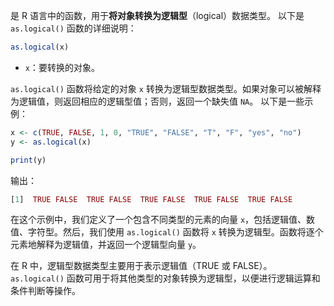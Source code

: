 是 R 语言中的函数，用于**将对象转换为逻辑型**（logical）数据类型。
以下是 `as.logical()` 函数的详细说明：
```R
as.logical(x)
```
 - `x`：要转换的对象。

`as.logical()` 函数将给定的对象 `x` 转换为逻辑型数据类型。如果对象可以被解释为逻辑值，则返回相应的逻辑型值；否则，返回一个缺失值 `NA`。
以下是一些示例：
```R
x <- c(TRUE, FALSE, 1, 0, "TRUE", "FALSE", "T", "F", "yes", "no")
y <- as.logical(x)

print(y)
```
输出：
```R
[1]  TRUE FALSE  TRUE FALSE  TRUE FALSE  TRUE FALSE  TRUE FALSE
```

在这个示例中，我们定义了一个包含不同类型的元素的向量 `x`，包括逻辑值、数值、字符型。然后，我们使用 `as.logical()` 函数将 `x` 转换为逻辑型。函数将逐个元素地解释为逻辑值，并返回一个逻辑型向量 `y`。

在 R 中，逻辑型数据类型主要用于表示逻辑值（TRUE 或 FALSE）。`as.logical()` 函数可用于将其他类型的对象转换为逻辑型，以便进行逻辑运算和条件判断等操作。